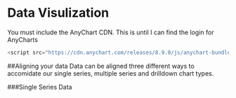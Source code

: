 # Data Visulization
You must include the AnyChart CDN. This is until I can find the login for AnyCharts
```js
<script src="https://cdn.anychart.com/releases/8.9.0/js/anychart-bundle.min.js"></script>
```
##Aligning your data
Data can be aligned three different ways to accomidate our single series, multiple series and drilldown chart types.

###Single Series Data
